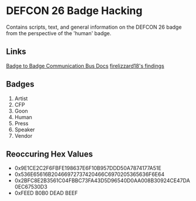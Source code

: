 # DEFCON 26 Badge Hacking

Contains scripts, text, and general information on the DEFCON 26 badge from the
perspective of the 'human' badge.

## Links

[Badge to Badge Communication Bus Docs](https://github.com/Wireb/badge_bus/wiki)
[firelizzard18's findings](https://github.com/firelizzard18/dc26-badge)

## Badges

1. Artist
2. CFP
3. Goon
4. Human
5. Press
6. Speaker
7. Vendor

## Reoccuring Hex Values

- 0x9E1CE2C2F6FBFE198637E6F10B957DDD50A7874177A51E
- 0x536E65616B20466972737420466C6970205365636F6E64
- 0x2BFC8E2B3561C04FBBC73FA43D5D96540D0AA008B30924CE47DA0EC67530D3
- 0xFEED B0B0 DEAD BEEF
